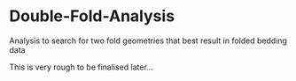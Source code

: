 # Double-Fold-Analysis
Analysis to search for two fold geometries that best result in folded bedding data

This is very rough to be finalised later...
